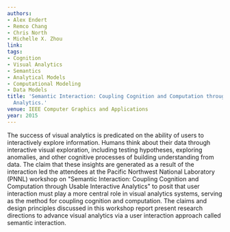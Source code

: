 ```yaml
---
authors:
- Alex Endert
- Remco Chang
- Chris North
- Michelle X. Zhou
link:
tags:
- Cognition
- Visual Analytics
- Semantics
- Analytical Models
- Computational Modeling
- Data Models
title: 'Semantic Interaction: Coupling Cognition and Computation through Usable Interactive
  Analytics.'
venue: IEEE Computer Graphics and Applications
year: 2015
---
```

The success of visual analytics is predicated on the ability of users to interactively explore information. Humans think about their data through interactive visual exploration, including testing hypotheses, exploring anomalies, and other cognitive processes of building understanding from data. The claim that these insights are generated as a result of the interaction led the attendees at the Pacific Northwest National Laboratory (PNNL) workshop on "Semantic Interaction: Coupling Cognition and Computation through Usable Interactive Analytics" to posit that user interaction must play a more central role in visual analytics systems, serving as the method for coupling cognition and computation. The claims and design principles discussed in this workshop report present research directions to advance visual analytics via a user interaction approach called semantic interaction.